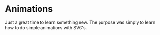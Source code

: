 # Animations

Just a great time to learn something new. The purpose was simply to learn how to do simple animations with SVG's.
